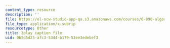 ```yaml
---
content_type: resource
description: ''
file: https://ol-ocw-studio-app-qa.s3.amazonaws.com/courses/6-890-algorithmic-lower-bounds-fun-with-hardness-proofs-fall-2014/0b5d5d25afc35344b17953ee3edebef3_X05j49pc6DE.vtt
file_type: application/x-subrip
resourcetype: Other
title: 3play caption file
uid: 0b5d5d25-afc3-5344-b179-53ee3edebef3
---
```

